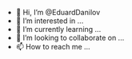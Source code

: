 - 👋 Hi, I’m @EduardDanilov
- 👀 I’m interested in ...
- 🌱 I’m currently learning ...
- 💞️ I’m looking to collaborate on ...
- 📫 How to reach me ...

<!---
EduardDanilov/EduardDanilov is a ✨ special ✨ repository because its `README.md` (this file) appears on your GitHub profile.
You can click the Preview link to take a look at your changes.
--->
